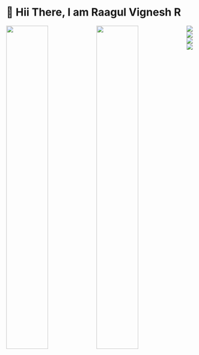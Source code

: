 # 👋 Hii There, I am Raagul Vignesh R
<img align="left" width="47%" src="https://github-readme-stats.vercel.app/api?username=RaagulVigneshR&show_icons=true&theme=radical" />
<img align="left" width="47%" src="https://github-readme-stats.vercel.app/api/top-langs/?username=RaagulVigneshR&layout=compact" />
<img align="left"  src="https://img.shields.io/badge/mysql-%2300f.svg?style=for-the-badge&logo=mysql&logoColor=white" />
<img align="left"  src="https://img.shields.io/badge/python-3670A0?style=for-the-badge&logo=python&logoColor=ffdd54" />
<img align="left"  src="https://img.shields.io/badge/c-%2300599C.svg?style=for-the-badge&logo=c&logoColor=white" />

<img align="left" src="https://img.shields.io/badge/c++-%2300599C.svg?style=for-the-badge&logo=c%2B%2B&logoColor=white" />
